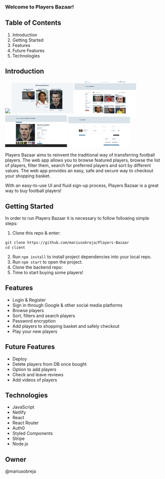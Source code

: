 ### Welcome to Players Bazaar!

## Table of Contents

1. Introduction
2. Getting Started
3. Features
4. Future Features
5. Technologies

## Introduction

[<Img src="./client/src/assets/homePage" width="200px"/>][players-bazaar]
[<Img src="./client/src/assets/featuredPlayers.png" width="200px"/>][players-bazaar]
[<Img src="./client/src/assets/players.png" width="200px"/>][players-bazaar]
[<Img src="./client/src/assets/individualPlayer.png" width="200px"/>][players-bazaar]
[<Img src="./client/src/assets/basket.png" width="200px"/>][players-bazaar]

Players Bazaar aims to reinvent the traditional way of transferring football players. The web app allows you to browse featured players, browse the list of players, filter them, search for preferred players and sort by different values. The web app provides an easy, safe and secure way to checkout your shopping basket.

With an easy-to-use UI and fluid sign-up process, Players Bazaar is a great way to buy football players!

## Getting Started

In order to run Players Bazaar it is necessary to follow following simple steps:

1. Clone this repo & enter:

```
git clone https://github.com/mariusobreja/Players-Bazaar
cd client
```

2. Run `npm install` to install project dependencies into your local repo.
3. Run `npm start` to open the project.
4. Clone the backend repo:
5. Time to start buying some players!

## Features

- Login & Register
- Sign in through Google & other social media platforms
- Browse players
- Sort, filters and search players
- Password encryption
- Add players to shopping basket and safely checkout
- Play your new players

## Future Features

- Deploy
- Delete players from DB once bought
- Option to add players
- Check and leave reviews
- Add videos of players

## Technologies

- JavaScript
- Netlify
- React
- React Router
- Auth0
- Styled Components
- Stripe
- Node.js


## Owner

@mariusobreja


[players-bazaar]: https://github.com/mariusobreja/Players-Bazaar
